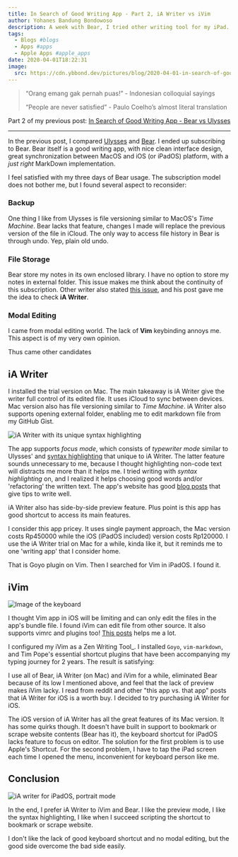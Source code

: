 ```yaml
---
title: In Search of Good Writing App - Part 2, iA Writer vs iVim
author: Yohanes Bandung Bondowoso
description: A week with Bear, I tried other writing tool for my iPad.
tags:
  - Blogs #blogs
  - Apps #apps
  - Apple Apps #apple_apps
date: 2020-04-01T18:22:31
image:
  src: https://cdn.ybbond.dev/pictures/blog/2020-04-01-in-search-of-good-writing-app-part-2/ia-writer-headline.jpg
---
```


> “Orang emang gak pernah puas!” - Indonesian colloquial sayings
>
> “People are never satisfied” - Paulo Coelho’s almost literal translation

Part 2 of my previous post: [In Search of Good Writing App - Bear vs Ulysses](/posts/2020/03/in-search-of-good-writing-app-bear-vs-ulysses/)

---

In the previous post, I compared [Ulysses](https://ulysses.app/) and [Bear](https://bear.app). I ended up subscribing to Bear. Bear itself is a good writing app, with nice clean interface design, great synchronization between MacOS and iOS (or iPadOS) platform, with a _just right_ MarkDown implementation.

I feel satisfied with my three days of Bear usage. The subscription model does not bother me, but I found several aspect to reconsider:

### Backup
One thing I like from Ulysses is file versioning similar to MacOS's _Time Machine_. Bear lacks that feature, changes I made will replace the previous version of the file in iCloud. The only way to access file history in Bear is through undo. Yep, plain old undo.

### File Storage
Bear store my notes in its own enclosed library. I have no option to store my notes in external folder. This issue makes me think about the continuity of this subscription. Other writer also stated [this issue](https://joseperez.fm/2019/goodbye-bear-hello-ia-writer/), and his post gave me the idea to check **iA Writer**.

### Modal Editing
I came from modal editing world. The lack of **Vim** keybinding annoys me. This aspect is of my very own opinion.

Thus came other candidates

## iA Writer

I installed the trial version on Mac. The main takeaway is iA Writer give the writer full control of its edited file. It uses iCloud to sync between devices. Mac version also has file versioning similar to _Time Machine_. iA Writer also supports opening external folder, enabling me to edit markdown file from my GitHub Gist.

![iA Writer with its unique syntax highlighting](https://cdn.ybbond.dev/pictures/blog/2020-04-01-in-search-of-good-writing-app-part-2/ia-writer-headline.jpg)

The app supports _focus mode_, which consists of _typewriter mode_ similar to Ulysses' and [syntax highlighting](https://ia.net/topics/ia5_writer_features/syntax-highlight) that unique to iA Writer. The latter feature sounds unnecessary to me, because I thought highlighting non-code text will distracts me more than it helps me. I tried writing with _syntax highlighting_ on, and I realized it helps choosing good words and/or 'refactoring' the written text. The app's website has good [blog posts](https://ia.net/writer/support/writing-tips/parts-of-speech) that give tips to write well.

iA Writer also has side-by-side preview feature. Plus point is this app has good shortcut to access its main features.

I consider this app pricey. It uses single payment approach, the Mac version costs Rp450000 while the iOS (iPadOS included) version costs Rp120000. I use the iA Writer trial on Mac for a while, kinda like it, but it reminds me to one 'writing app' that I consider home.

That is Goyo plugin on Vim. Then I searched for Vim in iPadOS. I found it.

## iVim

![Image of the keyboard](https://cdn.ybbond.dev/pictures/blog/2020-04-01-in-search-of-good-writing-app-part-2/ivim.jpg)

I thought Vim app in iOS will be limiting and can only edit the files in the app's bundle file. I found iVim can edit file from other source. It also supports vimrc and plugins too! [This posts](https://www.reddit.com/r/vim/comments/9ki5g8/ivim_ios_howtos/) helps me a lot.

I configured my iVim as a Zen Writing Tool_. I installed `Goyo`, `vim-markdown`, and Tim Pope's essential shortcut plugins that have been accompanying my typing journey for 2 years. The result is satisfying:

I use all of Bear, iA Writer (on Mac) and iVim for a while, eliminated Bear because of its low I mentioned above, and feel that the lack of preview makes iVim lacky. I read from reddit and other "this app vs. that app" posts that iA Writer for iOS is a worth buy. I decided to try purchasing iA Writer for iOS. 

The iOS version of iA Writer has all the great features of its Mac version. It has some quirks though. It  doesn't have built in support to bookmark or scrape website contents (Bear has it), the keyboard shortcut for iPadOS lacks feature to focus on editor. The solution for the first problem is to use Apple's Shortcut. For the second problem, I have to tap the iPad screen each time I opened the menu, inconvenient for keyboard person like me.

## Conclusion

![iA writer for iPadOS, portrait mode](https://cdn.ybbond.dev/pictures/blog/2020-04-01-in-search-of-good-writing-app-part-2/ia-writer-portrait.jpg)

In the end, I prefer iA Writer to iVim and Bear. I like the preview mode, I like the syntax highlighting, I like when I succeed scripting the shortcut to bookmark or scrape website.

I don't like the lack of good keyboard shortcut and no modal editing, but the good side overcome the bad side easily.

